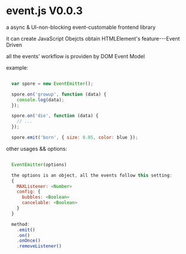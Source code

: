 event.js V0.0.3
===

a async & UI-non-blocking event-customable frontend library

it can create JavaScript Obejcts obtain HTMLElement's feature---Event Driven

all the events' workflow is providen by DOM Event Model

example:

```js

  var spore = new EventEmitter();

  spore.on('growup', function (data) {
    console.log(data);
  });

  spore.on('die', function (data) {
    // ...
  });

  spore.emit('born', { size: 0.05, color: blue });

```

other usages && options:

```js

  EventEmitter(options)

  the options is an object, all the events follow this setting:
  {
    MAXListener: <Number>
    config: {
      bubbles: <Boolean>
      cancelable: <Boolean>
    }
  }

  method:
    .emit()
    .on()
    .onOnce()
    .removeListener()
```
